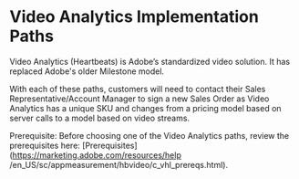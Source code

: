 # Video Analytics Implementation Paths

Video Analytics (Heartbeats) is Adobe’s standardized video solution. It has
replaced Adobe's older Milestone model.

With each of these paths, customers will need to contact their Sales
Representative/Account Manager to sign a new Sales Order as Video Analytics
has a unique SKU and changes from a pricing model based on server calls to a
model based on video streams.

Prerequisite: Before choosing one of the Video Analytics paths, review the
prerequisites here: [Prerequisites](https://marketing.adobe.com/resources/help
/en_US/sc/appmeasurement/hbvideo/c_vhl_prereqs.html).


